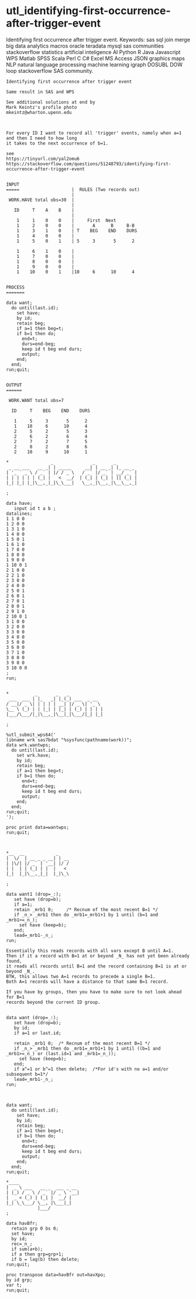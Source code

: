 # utl_identifying-first-occurrence-after-trigger-event
Identifying first occurrence after trigger event.  Keywords: sas sql join merge big data analytics macros oracle teradata mysql sas communities stackoverflow statistics artificial inteligence AI Python R Java Javascript WPS Matlab SPSS Scala Perl C C# Excel MS Access JSON graphics maps NLP natural language processing machine learning igraph DOSUBL DOW loop stackoverflow SAS community.

    Identifying first occurrence after trigger event

    Same result in SAS and WPS
    
    See additional solutions at end by
    Mark Keintz's profile photo
    mkeintz@wharton.upenn.edu



    For every ID I want to record all 'trigger' events, namely when a=1 and then I need to how long
    it takes to the next occurrence of b=1.

    see
    https://tinyurl.com/yal2omu6
    https://stackoverflow.com/questions/51248793/identifying-first-occurrence-after-trigger-event


    INPUT
    =====                    |  RULES (Two records out)
                             |
     WORK.HAVE total obs=30  |
                             |
       ID     T    A    B    |
                             |
        1     1    0    0    |     First  Next
        1     2    0    0    |       A      B     B-B
        1     3    1    0    | T    BEG    END    DURS
        1     4    0    0    |
        1     5    0    1    | 5     3       5      2

        1     6    1    0    |
        1     7    0    0    |
        1     8    0    0    |
        1     9    0    0    |
        1    10    0    1    |10     6      10      4


    PROCESS
    =======

    data want;
      do until(last.id);
        set have;
        by id;
        retain beg;
        if a=1 then beg=t;
        if b=1 then do;
          end=t;
          durs=end-beg;
          keep id t beg end durs;
          output;
        end;
      end;
    run;quit;


    OUTPUT
    ======

     WORK.WANT total obs=7

      ID     T    BEG    END    DURS

       1     5     3       5      2
       1    10     6      10      4
       2     5     2       5      3
       2     6     2       6      4
       2     7     2       7      5
       2     8     2       8      6
       2    10     9      10      1

    *                _               _       _
     _ __ ___   __ _| | _____     __| | __ _| |_ __ _
    | '_ ` _ \ / _` | |/ / _ \   / _` |/ _` | __/ _` |
    | | | | | | (_| |   <  __/  | (_| | (_| | || (_| |
    |_| |_| |_|\__,_|_|\_\___|   \__,_|\__,_|\__\__,_|

    ;

    data have;
       input id t a b ;
    datalines;
    1 1 0 0
    1 2 0 0
    1 3 1 0
    1 4 0 0
    1 5 0 1
    1 6 1 0
    1 7 0 0
    1 8 0 0
    1 9 0 0
    1 10 0 1
    2 1 0 0
    2 2 1 0
    2 3 0 0
    2 4 0 0
    2 5 0 1
    2 6 0 1
    2 7 0 1
    2 8 0 1
    2 9 1 0
    2 10 0 1
    3 1 0 0
    3 2 0 0
    3 3 0 0
    3 4 0 0
    3 5 0 0
    3 6 0 0
    3 7 1 0
    3 8 0 0
    3 9 0 0
    3 10 0 0
    ;
    run;


    *          _       _   _
     ___  ___ | |_   _| |_(_) ___  _ __
    / __|/ _ \| | | | | __| |/ _ \| '_ \
    \__ \ (_) | | |_| | |_| | (_) | | | |
    |___/\___/|_|\__,_|\__|_|\___/|_| |_|

    ;

    %utl_submit_wps64('
    libname wrk sas7bdat "%sysfunc(pathname(work))";
    data wrk.wantwps;
      do until(last.id);
        set wrk.have;
        by id;
        retain beg;
        if a=1 then beg=t;
        if b=1 then do;
          end=t;
          durs=end-beg;
          keep id t beg end durs;
          output;
        end;
      end;
    run;quit;
    ');

    proc print data=wantwps;
    run;quit;



    *__  __            _
    |  \/  | __ _ _ __| | __
    | |\/| |/ _` | '__| |/ /
    | |  | | (_| | |  |   <
    |_|  |_|\__,_|_|  |_|\_\

    ;

    data want1 (drop=_:);
       set have (drop=b);
       if a=1;
       retain _mrb1 0;     /* Recnum of the most recent B=1 */
       if _n_> _mrb1 then do _mrb1=_mrb1+1 by 1 until (b=1 and _mrb1>=_n_);
         set have (keep=b);
       end;
       lead=_mrb1-_n_;
    run;

    Essentially this reads records with all vars except B until A=1.
    Then if it a record with B=1 at or beyond _N_ has not yet been already found,
    it reads all records until B=1 and the record containing B=1 is at or beyond _N_.
    BTW, this allows two A=1 records to precede a single B=1.
    Both A=1 records will have a distance to that same B=1 record.

    If you have by groups, then you have to make sure to not look ahead for B=1
    records beyond the current ID group.


    data want (drop=_:);
       set have (drop=b);
       by id;
       if a=1 or last.id;

       retain _mrb1 0;  /* Recnum of the most recent B=1 */
       if _n_> _mrb1 then do _mrb1=_mrb1+1 by 1 until ((b=1 and _mrb1>=_n_) or (last.id=1 and _mrb1=_n_));
         set have (keep=b);
       end;
       if a^=1 or b^=1 then delete;  /*For id's with no a=1 and/or subsequent b=1*/
       lead=_mrb1-_n_;
    run;



    data want;
      do until(last.id);
        set have;
        by id;
        retain beg;
        if a=1 then beg=t;
        if b=1 then do;
          end=t;
          durs=end-beg;
          keep id t beg end durs;
          output;
        end;
      end;
    run;quit;

    *____
    |  _ \ ___   __ _  ___ _ __
    | |_) / _ \ / _` |/ _ \ '__|
    |  _ < (_) | (_| |  __/ |
    |_| \_\___/ \__, |\___|_|
                |___/
    ;

    data havBfr;
      retain grp 0 bs 0;
      set have;
      by id;
      rec=_n_;
      if sum(a+b);
      if a then grp=grp+1;
      if b = lag(b) then delete;
    run;quit;

    proc transpose data=havBfr out=havXpo;
    by id grp;
    var t;
    run;quit;

